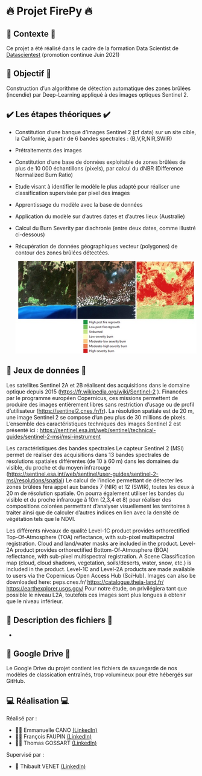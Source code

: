 # :fire: Projet FirePy :fire:

## :mage: Contexte :mage:
Ce projet a été réalisé dans le cadre de la formation Data Scientist de [Datascientest](https://datascientest.com/) (promotion continue Juin 2021) 

## :dart: Objectif :dart:
Construction d’un algorithme de détection automatique des zones brûlées (incendie) par Deep-Learning appliqué à des images optiques Sentinel 2.

## :heavy_check_mark: Les étapes théoriques :heavy_check_mark:
- Constitution d’une banque d’images Sentinel 2 (cf data) sur un site cible, la Californie, à partir de 6 bandes spectrales : (B,V,R,NIR,SWIR)
- Prétraitements des images
- Constitution d’une base de données exploitable de zones brûlées de plus de 10 000 échantillons (pixels), par calcul du dNBR (Difference Normalized Burn Ratio)
- Etude visant à identifier le modèle le plus adapté pour réaliser une classification supervisée par pixel des images
- Apprentissage du modèle avec la base de données
- Application du modèle sur d’autres dates et d’autres lieux (Australie)
- Calcul du Burn Severity par diachronie (entre deux dates, comme illustré ci-dessous)
- Récupération de données géographiques vecteur (polygones) de contour des zones brûlées détectées.

   ![exemple.jpg](https://github.com/DataScientest-Studio/firepy/blob/01dc7975c51abd21e72d47f828e7672913d1049b/exemple.jpg)
 
## :page_with_curl: Jeux de données :page_with_curl:
Les satellites Sentinel 2A et 2B réalisent des acquisitions dans le domaine optique depuis 2015 (https://fr.wikipedia.org/wiki/Sentinel-2 ). Financées par le programme européen Copernicus, ces missions permettent de produire des images entièrement libres sans restriction d’usage ou de profil d’utilisateur (https://sentinel2.cnes.fr/fr).
La résolution spatiale est de 20 m, une image Sentinel 2 se compose d’un peu plus de 30 millions de pixels.
L’ensemble des caractéristiques techniques des images Sentinel 2 est présenté ici : 
https://sentinel.esa.int/web/sentinel/technical-guides/sentinel-2-msi/msi-instrument

Les caractéristiques des bandes spectrales
Le capteur Sentinel 2 (MSI) permet de réaliser des acquisitions dans 13 bandes spectrales de résolutions spatiales différentes (de 10 à 60 m) dans les domaines du visible, du proche et du moyen infrarouge (https://sentinel.esa.int/web/sentinel/user-guides/sentinel-2-msi/resolutions/spatial)
Le calcul de l’indice permettant de détecter les zones brûlées fera appel aux bandes 7 (NIR) et 12 (SWIR), toutes les deux à 20 m de résolution spatiale.
On pourra également utiliser les bandes du visible et du proche infrarouge à 10m (2,3,4 et 8) pour réaliser des compositions colorées permettant d’analyser visuellement les territoires à traiter ainsi que de calculer d’autres indices en lien avec la densité de végétation tels que le NDVI.

Les différents niveaux de qualité
Level-1C product provides orthorectified Top-Of-Atmosphere (TOA) reflectance, with sub-pixel multispectral registration. Cloud and land/water masks are included in the product.
Level-2A product provides orthorectified Bottom-Of-Atmosphere (BOA) reflectance, with sub-pixel multispectral registration. A Scene Classification map (cloud, cloud shadows, vegetation, soils/deserts, water, snow, etc.) is included in the product.
Level-1C and Level-2A products are made available to users via the Copernicus Open Access Hub (SciHub). Images can also be downloaded here:
peps.cnes.fr/
https://catalogue.theia-land.fr/
https://earthexplorer.usgs.gov/
Pour notre étude, on privilégiera tant que possible le niveau L2A, toutefois ces images sont plus longues à obtenir que le niveau inférieur.

## :bookmark_tabs: Description des fichiers :bookmark_tabs:
-	



## :floppy_disk: Google Drive :floppy_disk:
Le Google Drive du projet contient les fichiers de sauvegarde de nos modèles de classication entraînés, trop volumineux pour être hébergés sur GitHub. 

## :computer: Réalisation :computer:
Réalisé par :
*	:fairy_woman: Emmanuelle CANO [(LinkedIn)](https://www.linkedin.com/in/emmanuelle-cano-4b845940/)
*	:superhero_man: François FAUPIN [(LinkedIn)](https://www.linkedin.com/in/fran%C3%A7ois-faupin-03259418/)
*	:zombie_man: Thomas GOSSART [(LinkedIn)](https://www.linkedin.com/in/gossartt/)

Supervisé par :
*	:genie: Thibault VENET [(LinkedIn)](https://www.linkedin.com/in/thibault-venet-49b1b5188/)

